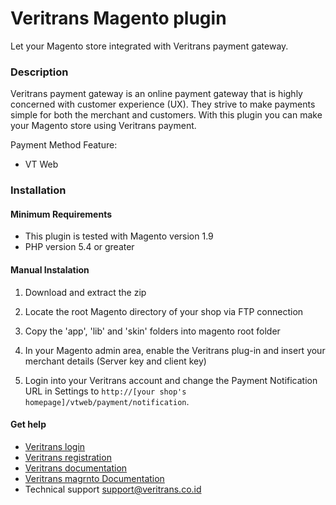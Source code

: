 Veritrans Magento plugin
=========================

Let your Magento store integrated with Veritrans payment gateway.

### Description

Veritrans payment gateway is an online payment gateway that is highly concerned with customer experience (UX). They strive to make payments simple for both the merchant and customers. With this plugin you can make your Magento store using Veritrans payment.

Payment Method Feature:

- VT Web

### Installation

#### Minimum Requirements

* This plugin is tested with Magento version 1.9
* PHP version 5.4 or greater

#### Manual Instalation

1. Download and extract the zip 

2. Locate the root Magento directory of your shop via FTP connection

3. Copy the 'app', 'lib' and 'skin' folders into magento root folder

4. In your Magento admin area, enable the Veritrans plug-in and insert your merchant details (Server key and client key)
                
5. Login into your Veritrans account and change the Payment Notification URL in Settings to `http://[your shop's homepage]/vtweb/payment/notification`.

#### Get help

* [Veritrans login](https://my.veritrans.co.id/)
* [Veritrans registration](https://my.veritrans.co.id/register)
* [Veritrans documentation](http://docs.veritrans.co.id)
* [Veritrans magrnto Documentation](http://docs.veritrans.co.id/vtweb/integration_magento.html)
* Technical support [support@veritrans.co.id](mailto:support@veritrans.co.id)

